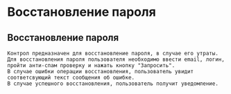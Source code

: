 ﻿---
description: 2.4.7
---
# Восстановление пароля
## Восстановление пароля
	Контрол предназначен для восстановление пароля, в случае его утраты.
	Для восстановления пароля пользователя необходимо ввести email, логин, пройти анти-спам проверку и нажать кнопку "Запросить".
	В случае ошибки операции восстановления, пользователь увидит соответсвующий текст сообщения об ошибке. 
	В случае успешного восстановления, пользователь получит уведомление.
